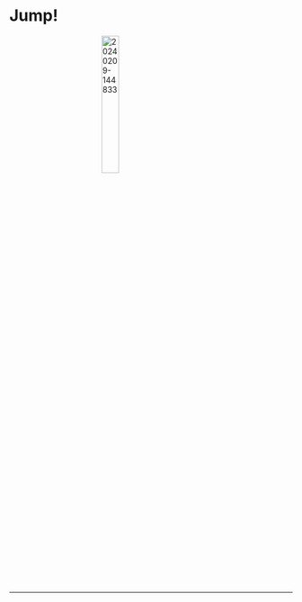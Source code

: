 # Jump!
<div>
<img src="https://i.ibb.co/k9hssbM/20240209-144833.jpg" style="width:25%; margin-left:32.5%;" alt="20240209-144833">
</div>
<hr>


